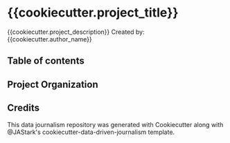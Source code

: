 # {{cookiecutter.project_title}}
{{cookiecutter.project_description}}
Created by: {{cookiecutter.author_name}}

## Table of contents

## Project Organization

## Credits
This data journalism repository was generated with Cookiecutter along with @JAStark's cookiecutter-data-driven-journalism template.